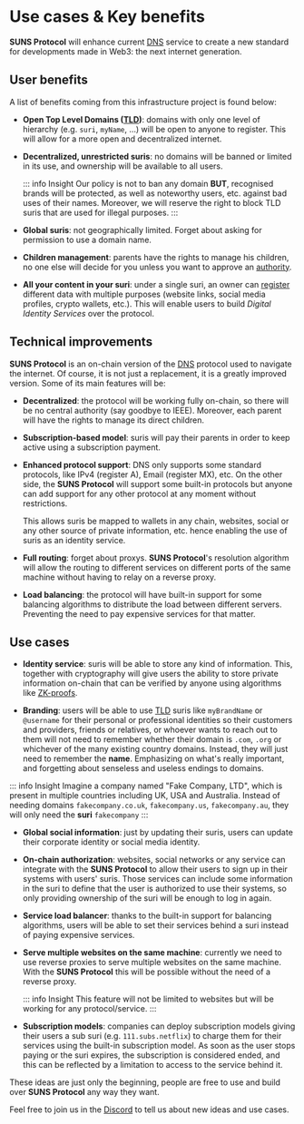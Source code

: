# Use cases & Key benefits

**SUNS Protocol** will enhance current [DNS](https://en.wikipedia.org/wiki/Domain_Name_System) service to create a new
standard for developments made in Web3: the next internet generation.

## User benefits

A list of benefits coming from this infrastructure project is found below:

- **Open Top Level Domains ([TLD](https://en.wikipedia.org/wiki/Top-level_domain))**: domains with only one level of
  hierarchy (e.g. `suri`, `myName`, ...) will be open to anyone to register. This will allow for a more open and
  decentralized internet.

- **Decentralized, unrestricted suris**: no domains will be banned or limited in its use, and ownership will be
  available to all users.

  ::: info Insight
  Our policy is not to ban any domain **BUT**, recognised brands will be protected, as well as noteworthy users, etc.
  against bad uses of their names. Moreover, we will reserve the right to block TLD suris that are used for illegal
  purposes.
  :::

- **Global suris**: not geographically limited. Forget about asking for permission to use a domain name.

- **Children management**: parents have the rights to manage his children, no one else will decide for you unless you
  want to approve an [authority](/en/protocol/authorities/).

- **All your content in your suri**: under a single suri, an owner can [register](/en/protocol/records/) different
  data with multiple purposes (website links, social media profiles, crypto wallets, etc.). This will enable users to
  build _Digital Identity Services_ over the protocol.

## Technical improvements

**SUNS Protocol** is an on-chain version of the [DNS](https://en.wikipedia.org/wiki/Domain_Name_System) protocol
used to navigate the internet. Of course, it is not just a replacement, it is a greatly improved version. Some of its
main features will be:

- **Decentralized**: the protocol will be working fully on-chain, so there will be no central authority (say goodbye to
  IEEE). Moreover, each parent will have the rights to manage its direct children.

- **Subscription-based model**: suris will pay their parents in order to keep active using a subscription payment.

- **Enhanced protocol support**: DNS only supports some standard protocols, like IPv4 (register A), Email (register MX),
  etc. On the other side, the **SUNS Protocol** will support some built-in protocols but anyone can add support for
  any other protocol at any moment without restrictions.

  This allows suris be mapped to wallets in any chain, websites, social or any other source of private information, etc.
  hence enabling the use of suris as an identity service.

- **Full routing**: forget about proxys. **SUNS Protocol**'s resolution algorithm will allow the routing
  to different services on different ports of the same machine without having to relay on a reverse proxy.

- **Load balancing**: the protocol will have built-in support for some balancing algorithms to distribute the load
  between different servers. Preventing the need to pay expensive services for that matter.

## Use cases

- **Identity service**: suris will be able to store any kind of information. This, together with cryptography will give
  users the ability to store private information on-chain that can be verified by anyone using algorithms like
  [ZK-proofs](https://en.wikipedia.org/wiki/Zero-knowledge_proof).

- **Branding**: users will be able to use [TLD](https://en.wikipedia.org/wiki/Top-level_domain) suris like `myBrandName`
  or `@username` for their personal or professional identities so their customers and providers, friends or relatives,
  or whoever wants to reach out to them will not need to remember whether their domain is `.com`, `.org` or whichever of
  the many existing country domains. Instead, they will just need to remember the **name**. Emphasizing on what's really
  important, and forgetting about senseless and useless endings to domains.

::: info Insight
Imagine a company named "Fake Company, LTD", which is present in multiple countries including UK, USA and Australia.
Instead of needing domains `fakecompany.co.uk`, `fakecompany.us`, `fakecompany.au`, they will only need the
**suri** `fakecompany`
:::

- **Global social information**: just by updating their suris, users can update their corporate identity or social media
  identity.

- **On-chain authorization**: websites, social networks or any service can integrate with the **SUNS Protocol** to allow
  their users to sign up in their systems with users' suris. Those services can include some information in the suri
  to define that the user is authorized to use their systems, so only providing ownership of the suri will be enough to
  log in again.

- **Service load balancer**: thanks to the built-in support for balancing algorithms, users will be able to set their
  services behind a suri instead of paying expensive services.

- **Serve multiple websites on the same machine**: currently we need to use reverse proxies to serve multiple websites
  on the same machine. With the **SUNS Protocol** this will be possible without the need of a reverse proxy.

  ::: info Insight
  This feature will not be limited to websites but will be working for any protocol/service.
  :::

- **Subscription models**: companies can deploy subscription models giving their users a sub suri (e.g.
  `111.subs.netflix`) to charge them for their services using the built-in subscription model. As soon as the user stops
  paying or the suri expires, the subscription is considered ended, and this can be reflected by a limitation to access
  to the service behind it.

These ideas are just only the beginning, people are free to use and build over **SUNS Protocol** any way they want.

Feel free to join us in the [Discord](https://discord.gg/CtzA2kPdA7) to tell us about new ideas and use cases.